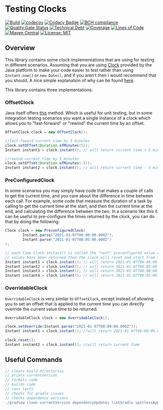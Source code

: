 # Testing Clocks

[![Build](https://github.com/michaelruocco/testing-clocks/workflows/pipeline/badge.svg)](https://github.com/michaelruocco/testing-clocks/actions)
[![codecov](https://codecov.io/gh/michaelruocco/testing-clocks/branch/master/graph/badge.svg?token=FWDNP534O7)](https://codecov.io/gh/michaelruocco/testing-clocks)
[![Codacy Badge](https://app.codacy.com/project/badge/Grade/272889cf707b4dcb90bf451392530794)](https://www.codacy.com/gh/michaelruocco/testing-clocks/dashboard?utm_source=github.com&amp;utm_medium=referral&amp;utm_content=michaelruocco/testing-clocks&amp;utm_campaign=Badge_Grade)
[![BCH compliance](https://bettercodehub.com/edge/badge/michaelruocco/testing-clocks?branch=master)](https://bettercodehub.com/)
[![Quality Gate Status](https://sonarcloud.io/api/project_badges/measure?project=michaelruocco_testing-clocks&metric=alert_status)](https://sonarcloud.io/dashboard?id=michaelruocco_testing-clocks)
[![Technical Debt](https://sonarcloud.io/api/project_badges/measure?project=michaelruocco_testing-clocks&metric=sqale_index)](https://sonarcloud.io/dashboard?id=michaelruocco_testing-clocks)
[![Coverage](https://sonarcloud.io/api/project_badges/measure?project=michaelruocco_testing-clocks&metric=coverage)](https://sonarcloud.io/dashboard?id=michaelruocco_testing-clocks)
[![Lines of Code](https://sonarcloud.io/api/project_badges/measure?project=michaelruocco_testing-clocks&metric=ncloc)](https://sonarcloud.io/dashboard?id=michaelruocco_testing-clocks)
[![Maven Central](https://img.shields.io/maven-central/v/com.github.michaelruocco/testing-clocks.svg?label=Maven%20Central)](https://search.maven.org/search?q=g:%22com.github.michaelruocco%22%20AND%20a:%22testing-clocks%22)
[![License: MIT](https://img.shields.io/badge/License-MIT-yellow.svg)](https://opensource.org/licenses/MIT)

## Overview

This library contains some clock implementations that are using for testing in different scenarios. Assuming that you
are using [Clock](https://docs.oracle.com/javase/8/docs/api/java/time/Clock.html) provided by the Java platform to make
your code easier to test rather than using ```Instant.now()``` or ```new Date()```, and if you aren't then I would
recommend that you should. A nice simple explanation of why can be found
[here](https://phauer.com/2019/modern-best-practices-testing-java/#dont-use-instantnow-or-new-date).

This library contains three implementations:

### OffsetClock

Java itself offers
[this](https://docs.oracle.com/javase/8/docs/api/java/time/Clock.html#offset-java.time.Clock-java.time.Duration-)
method. Which is useful for unit testing, but in some integration testing scenarios you want a single instance of a
clock which allows you to "fast-forward" or "rewind" the current time by an offset.
    
```java
OffsetClock clock = new OffsetClock();

//fast-foward current time by 5 minutes
clock.setOffset(Duration.ofMinutes(5));
Instant instant1 = clock.instant(); // will return current time + 5 minutes

//rewind current time by 5 minutes
clock.setOffset(Duration.ofMinutes(-5));
Instant instant2 = clock.instant(); // will return current time - 5 minutes
```
    
### PreConfiguredClock

In some scenarios you may simply have code that makes a couple of calls to get the current time, and you care about the
difference in time between each call. For example, some code that measure the duration of a task by calling to get
the current time at the start, and then the current time at the end, and calculating the difference between the two.
In a scenario like this it can be useful to pre-configure the times returned by the clock, you can do that by doing
the following.

```java
Clock clock = new PreconfiguredClock(
        Instant.parse("2021-01-07T08:00:00.000Z"),
        Instant.parse("2021-01-07T08:05:00.000Z")
);

// each time clock.instant() is called the "next" preconfigured value will be returned, once all the preconfigured
// values have been returned then the clock will reset and start from the first value again
Instant instant1 = clock.instant(); // will return 2021-01-07T08:00:00.000Z
Instant instant2 = clock.instant(); // will return 2021-01-07T08:05:00.000Z
Instant instant3 = clock.instant(); // will return 2021-01-07T08:00:00.000Z
Instant instant4 = clock.instant(); // will return 2021-01-07T08:05:00.000Z
```

### OverridableClock

```OverridableClock``` is very similar to ```OffsetClock```, except instead of allowing you to set an offset that is
applied to the current time you can directly override the current value time to be returned.

```java
OverridableClock clock = new OverridableClock();

clock.setOverride(Instant.parse("2021-01-07T08:00:00.000Z"));
Instant instant1 = clock.instant(); //will return 2021-01-07T08:00:00.000Z
        
clock.reset();
Instant instant2 = clock.instant(); //will return current time
```

## Useful Commands

```gradle
// cleans build directories
// prints currentVersion
// formats code
// builds code
// runs tests
// checks for gradle issues
// checks dependency versions
./gradlew clean currentVersion dependencyUpdates lintGradle spotlessApply build
```
